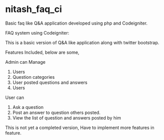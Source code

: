 nitash_faq_ci
======

Basic  faq like Q&A application developed using php and Codeigniter.

FAQ system using Codeigniter:

This is a basic version of Q&A like application along with twitter bootstrap.

Features Included, below are some,

Admin can Manage 

1) Users<br/>
2) Question categories<br/>
3) User posted questions and answers<br/>
4) Users

User can

1) Ask a question<br/>
2) Post an answer to question others posted.<br/>
3) View the list of question and answers posted by him

 

This is not yet a completed version, Have to implement more features in feature.
